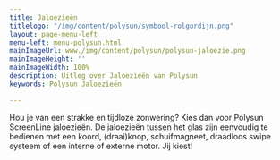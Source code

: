 ```yaml
---
title: Jaloezieën
titlelogo: "/img/content/polysun/symbool-rolgordijn.png"
layout: page-menu-left
menu-left: menu-polysun.html
mainImageUrl: www./img/content/polysun/polysun-jaloezie.png
mainImageHeight: ''
mainImageWidth: 100%
description: Uitleg over Jaloezieën van Polysun
keywords: Polysun Jaloezieën

---
```

Hou je van een strakke en tijdloze zonwering? Kies dan voor Polysun ScreenLine jaloezieën.
De jaloezieën tussen het glas zijn eenvoudig te bedienen met een koord, (draai)knop, schuifmagneet, draadloos swipe systeem of een interne of externe motor.
Jij kiest!